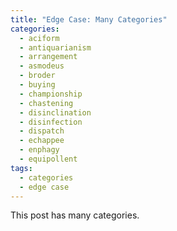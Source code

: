 ```yaml
---
title: "Edge Case: Many Categories"
categories:
  - aciform
  - antiquarianism
  - arrangement
  - asmodeus
  - broder
  - buying
  - championship
  - chastening
  - disinclination
  - disinfection
  - dispatch
  - echappee
  - enphagy
  - equipollent
tags:
  - categories
  - edge case
---
```


This post has many categories.